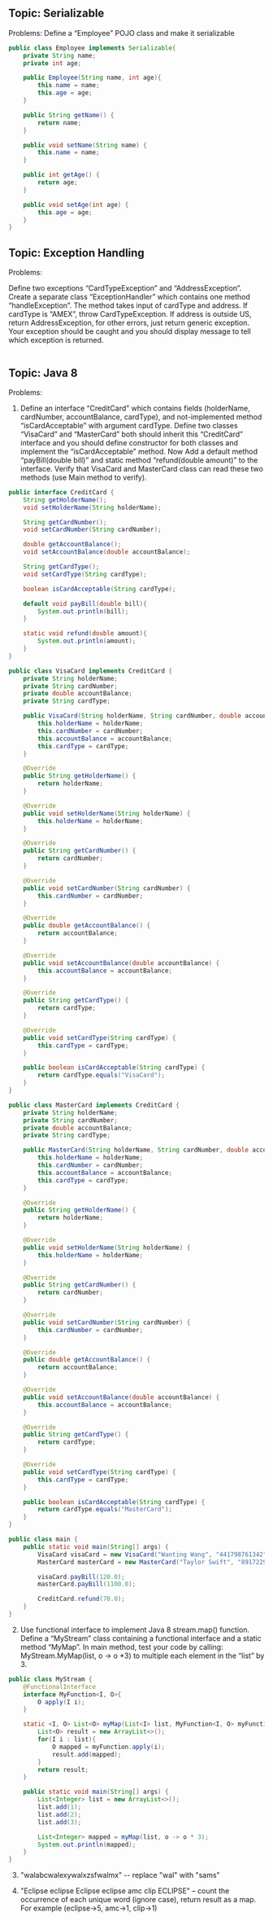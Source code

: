 ## Topic: Serializable
Problems: Define a “Employee” POJO class and make it serializable

```java
public class Employee implements Serializable{
    private String name;
    private int age;

    public Employee(String name, int age){
        this.name = name;
        this.age = age;
    }

    public String getName() {
        return name;
    }

    public void setName(String name) {
        this.name = name;
    }

    public int getAge() {
        return age;
    }

    public void setAge(int age) {
        this.age = age;
    }
}
```

## Topic: Exception Handling

Problems:

Define two exceptions “CardTypeException” and “AddressException”. Create a separate class “ExceptionHandler” which contains one method “handleException”. The method takes input of cardType and address. If cardType is “AMEX”, throw CardTypeException. If address is outside US, return AddressException, for other errors, just return generic exception. Your exception should be caught and you should display message to tell which exception is returned.

```java

```


## Topic: Java 8
Problems:

1. Define an interface “CreditCard” which contains fields (holderName, cardNumber, accountBalance, cardType), and not-implemented method “isCardAcceptable” with argument cardType. Define two classes “VisaCard” and “MasterCard” both should inherit this “CreditCard” interface and you should define constructor for both classes and implement the “isCardAcceptable” method. Now Add a default method “payBill(double bill)” and static method “refund(double amount)” to the interface. Verify that VisaCard and MasterCard class can read these two methods (use Main method to verify).
```java
public interface CreditCard {
    String getHolderName();
    void setHolderName(String holderName);

    String getCardNumber();
    void setCardNumber(String cardNumber);

    double getAccountBalance();
    void setAccountBalance(double accountBalance);

    String getCardType();
    void setCardType(String cardType);

    boolean isCardAcceptable(String cardType);

    default void payBill(double bill){
        System.out.println(bill);
    }

    static void refund(double amount){
        System.out.println(amount);
    }
}
```
```java
public class VisaCard implements CreditCard {
    private String holderName;
    private String cardNumber;
    private double accountBalance;
    private String cardType;

    public VisaCard(String holderName, String cardNumber, double accountBalance, String cardType) {
        this.holderName = holderName;
        this.cardNumber = cardNumber;
        this.accountBalance = accountBalance;
        this.cardType = cardType;
    }

    @Override
    public String getHolderName() {
        return holderName;
    }

    @Override
    public void setHolderName(String holderName) {
        this.holderName = holderName;
    }

    @Override
    public String getCardNumber() {
        return cardNumber;
    }

    @Override
    public void setCardNumber(String cardNumber) {
        this.cardNumber = cardNumber;
    }

    @Override
    public double getAccountBalance() {
        return accountBalance;
    }

    @Override
    public void setAccountBalance(double accountBalance) {
        this.accountBalance = accountBalance;
    }

    @Override
    public String getCardType() {
        return cardType;
    }

    @Override
    public void setCardType(String cardType) {
        this.cardType = cardType;
    }

    public boolean isCardAcceptable(String cardType) {
        return cardType.equals("VisaCard");
    }
}
```
```java
public class MasterCard implements CreditCard {
    private String holderName;
    private String cardNumber;
    private double accountBalance;
    private String cardType;

    public MasterCard(String holderName, String cardNumber, double accountBalance, String cardType) {
        this.holderName = holderName;
        this.cardNumber = cardNumber;
        this.accountBalance = accountBalance;
        this.cardType = cardType;
    }

    @Override
    public String getHolderName() {
        return holderName;
    }

    @Override
    public void setHolderName(String holderName) {
        this.holderName = holderName;
    }

    @Override
    public String getCardNumber() {
        return cardNumber;
    }

    @Override
    public void setCardNumber(String cardNumber) {
        this.cardNumber = cardNumber;
    }

    @Override
    public double getAccountBalance() {
        return accountBalance;
    }

    @Override
    public void setAccountBalance(double accountBalance) {
        this.accountBalance = accountBalance;
    }

    @Override
    public String getCardType() {
        return cardType;
    }

    @Override
    public void setCardType(String cardType) {
        this.cardType = cardType;
    }

    public boolean isCardAcceptable(String cardType) {
        return cardType.equals("MasterCard");
    }
}
```
```java
public class main {
    public static void main(String[] args) {
        VisaCard visaCard = new VisaCard("Wanting Wang", "441798761342", 1000.0, "VisaCard");
        MasterCard masterCard = new MasterCard("Taylor Swift", "891722910523", 2000.0, "MasterCard");

        visaCard.payBill(120.0);
        masterCard.payBill(1100.0);

        CreditCard.refund(70.0);
    }
}
```
2. Use functional interface to implement Java 8 stream.map() function. Define a “MyStream” class containing a functional interface and a static method “MyMap”.
In main method, test your code by calling: MyStream.MyMap(list, o -> o *3) to multiple each element in the “list” by 3.

```java
public class MyStream {
    @FunctionalInterface
    interface MyFunction<I, O>{
        O apply(I i);
    }

    static <I, O> List<O> myMap(List<I> list, MyFunction<I, O> myFunction){
        List<O> result = new ArrayList<>();
        for(I i : list){
            O mapped = myFunction.apply(i);
            result.add(mapped);
        }
        return result;
    }

    public static void main(String[] args) {
        List<Integer> list = new ArrayList<>();
        list.add(1);
        list.add(2);
        list.add(3);

        List<Integer> mapped = myMap(list, o -> o * 3);
        System.out.println(mapped);
    }
}
```
3. "walabcwalexywalxzsfwalmx”  -- replace "wal" with "sams"


4. "Eclipse eclipse Eclipse eclipse amc clip ECLIPSE" – count the occurrence of each unique word (ignore case), return result as a map. For example (eclipse->5, amc->1, clip->1)

